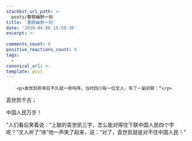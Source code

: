 ```yaml
---
stackbit_url_path: >-
  posts/春联幽默一则
title: '春联幽默一则'
date: '2010-04-06 15:58:36'
excerpt: >-
  
comments_count: 0
positive_reactions_count: 0
tags: 
  - 
canonical_url: >-
template: post
---
```


        <p>袁世凯称帝后不久就一命呜呼。当时四川有一位文人，写了一副对联：“</p>
<p>袁世凯千古；</p>
<p>中国人民万岁！</p>
<p>”人们看后笑着说：“上联的袁世凯三字，怎么能对得住下联中国人民四个字呢？”文人听了“哧”地一声笑了起来，说：“对了，袁世凯就是对不住中国人民！”</p>
      